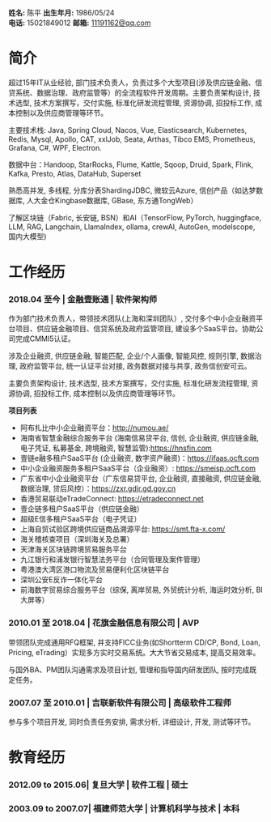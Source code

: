 **姓名:** 陈平  **出生年月:** 1986/05/24  
**电话:** 15021849012  **邮箱:** 11191162@qq.com  

# 简介
超过15年IT从业经验, 部门技术负责人，负责过多个大型项目(涉及供应链金融、信贷系统、数据治理、政府监管等）的全流程软件开发周期。主要负责架构设计, 技术选型, 技术方案撰写，交付实施, 标准化研发流程管理, 资源协调, 招投标工作, 成本控制以及供应商管理等环节。

主要技术栈:
Java, Spring Cloud, Nacos, Vue, Elasticsearch, Kubernetes, Redis, Mysql, Apollo, CAT, xxlJob, Seata, Arthas, Tibco EMS, Prometheus, Grafana,  C#,  WPF, Electron.

数据中台：Handoop, StarRocks, Flume, Kattle, Sqoop, Druid, Spark, Flink, Kafka, Presto, Atlas, DataHub, Superset

熟悉高并发, 多线程, 分库分表ShardingJDBC, 微软云Azure, 信创产品（如达梦数据库, 人大金仓Kingbase数据库, GBase, 东方通TongWeb）

了解区块链（Fabric, 长安链,  BSN）和AI（TensorFlow, PyTorch, huggingface, LLM, RAG, Langchain, LlamaIndex, ollama, crewAI, AutoGen, modelscope, 国内大模型)

# 工作经历
### **2018.04 至今 | 金融壹账通 | 软件架构师**
作为部门技术负责人，带领技术团队(上海和深圳团队）, 交付多个中小企业融资平台项目、供应链金融项目、信贷系统及政府监管项目, 建设多个SaaS平台。协助公司完成CMMI5认证。

涉及企业融资, 供应链金融, 智能匹配, 企业/个人画像, 智能风控, 规则引擎, 数据治理, 政府监管平台, 统一认证平台对接, 政务数据对接与共享, 政务信创安可云。

主要负责架构设计, 技术选型, 技术方案撰写，交付实施, 标准化研发流程管理, 资源协调, 招投标工作, 成本控制以及供应商管理等环节。

**项目列表**
* 阿布扎比中小企业融资平台：http://numou.ae/
* 海南省智慧金融综合服务平台 (海南信易贷平台, 信创, 企业融资, 供应链金融, 电子凭证, 私募基金, 跨境融资, 智慧监管):https://hnsfin.com
* 壹链e融多租户SaaS平台 (企业融资, 数字资产融资)：https://ifaas.ocft.com
* 中小企业融资服务多租户SaaS平台（企业融资）: https://smeisp.ocft.com
* 广东省中小企业融资平台（广东信易贷平台,  企业融资, 直接融资, 供应链金融, 数据治理, 贷后风控）：https://zxr.gdjr.gd.gov.cn
* 香港贸易联动eTradeConnect: https://etradeconnect.net
* 壹企链多租户SaaS平台（供应链金融）
* 超级E信多租户SaaS平台（电子凭证）
* 上海自贸试验区跨境供应链商品溯源平台: https://smt.fta-x.com/
* 海关稽核查项目（深圳海关及总署）
* 天津海关区块链跨境贸易服务平台
* 九江银行和浦发银行智慧法务平台（合同管理及案件管理）
* 粤港澳大湾区港口物流及贸易便利化区块链平台
* 深圳公安E反诈一体化平台
* 前海数字贸易综合服务平台（综保, 离岸贸易, 外贸统计分析, 海运时效分析,  BI大屏等）

### **2010.01 至 2018.04 | 花旗金融信息有限公司 | AVP**
带领团队完成通用RFQ框架, 并支持FICC业务(如Shortterm CD/CP, Bond, Loan, Pricing, eTrading）实现多方实时交易系统。大大节省交易成本, 提高交易效率。

与国外BA、PM团队沟通需求及项目计划, 管理和指导国内研发团队, 按时完成既定任务。

### **2007.07 至 2010.01 | 吉联新软件有限公司 | 高级软件工程师**
参与多个项目开发, 同时负责任务安排, 需求分析, 详细设计, 开发, 测试等环节。

# 教育经历
### **2012.09 to 2015.06| 复旦大学 | 软件工程 | 硕士**
### **2003.09 to 2007.07| 福建师范大学 | 计算机科学与技术 | 本科**
